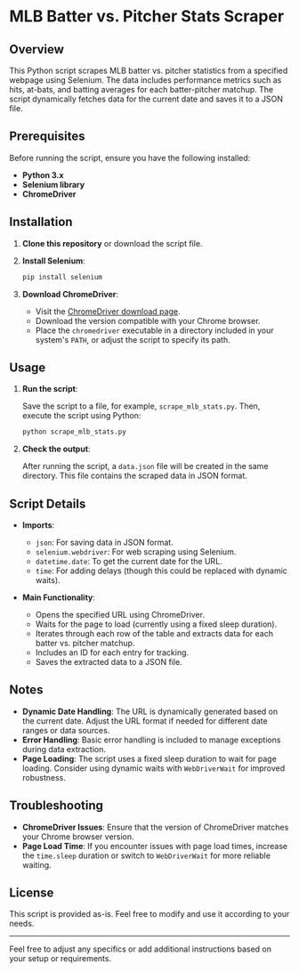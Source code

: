 # MLB Batter vs. Pitcher Stats Scraper

## Overview

This Python script scrapes MLB batter vs. pitcher statistics from a specified webpage using Selenium. The data includes performance metrics such as hits, at-bats, and batting averages for each batter-pitcher matchup. The script dynamically fetches data for the current date and saves it to a JSON file.

## Prerequisites

Before running the script, ensure you have the following installed:

- **Python 3.x**
- **Selenium library**
- **ChromeDriver**

## Installation

1. **Clone this repository** or download the script file.

2. **Install Selenium**:

   ```bash
   pip install selenium
   ```

3. **Download ChromeDriver**:

   - Visit the [ChromeDriver download page](https://sites.google.com/chromium.org/driver/).
   - Download the version compatible with your Chrome browser.
   - Place the `chromedriver` executable in a directory included in your system's `PATH`, or adjust the script to specify its path.

## Usage

1. **Run the script**:

   Save the script to a file, for example, `scrape_mlb_stats.py`. Then, execute the script using Python:

   ```bash
   python scrape_mlb_stats.py
   ```

2. **Check the output**:

   After running the script, a `data.json` file will be created in the same directory. This file contains the scraped data in JSON format.

## Script Details

- **Imports**:
  - `json`: For saving data in JSON format.
  - `selenium.webdriver`: For web scraping using Selenium.
  - `datetime.date`: To get the current date for the URL.
  - `time`: For adding delays (though this could be replaced with dynamic waits).

- **Main Functionality**:
  - Opens the specified URL using ChromeDriver.
  - Waits for the page to load (currently using a fixed sleep duration).
  - Iterates through each row of the table and extracts data for each batter vs. pitcher matchup.
  - Includes an ID for each entry for tracking.
  - Saves the extracted data to a JSON file.

## Notes

- **Dynamic Date Handling**: The URL is dynamically generated based on the current date. Adjust the URL format if needed for different date ranges or data sources.
- **Error Handling**: Basic error handling is included to manage exceptions during data extraction.
- **Page Loading**: The script uses a fixed sleep duration to wait for page loading. Consider using dynamic waits with `WebDriverWait` for improved robustness.

## Troubleshooting

- **ChromeDriver Issues**: Ensure that the version of ChromeDriver matches your Chrome browser version.
- **Page Load Time**: If you encounter issues with page load times, increase the `time.sleep` duration or switch to `WebDriverWait` for more reliable waiting.

## License

This script is provided as-is. Feel free to modify and use it according to your needs.

---

Feel free to adjust any specifics or add additional instructions based on your setup or requirements.